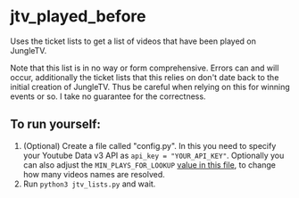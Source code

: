 # jtv_played_before
 Uses the ticket lists to get a list of videos that have been played on JungleTV.

Note that this list is in no way or form comprehensive. Errors can and will occur, additionally the ticket lists that this relies on don't date back to the initial creation of JungleTV. Thus be careful when relying on this for winning events or so. I take no guarantee for the correctness. 

## To run yourself:

1. (Optional) Create a file called "config.py". In this you need to specify your Youtube Data v3 API  as `api_key = "YOUR_API_KEY"`. Optionally you can also adjust the `MIN_PLAYS_FOR_LOOKUP` [value in this file](./jtv_lists.py), to change how many videos names are resolved. 
2. Run `python3 jtv_lists.py` and wait.
